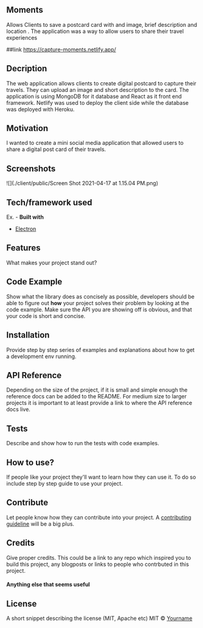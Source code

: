 ## Moments
Allows Clients to save a postcard card with and image, brief description and location . The application was a way to allow users to share their travel experiences

##link 
https://capture-moments.netlify.app/

## Decription
The web application allows clients to create digital postcard to capture their travels. They can upload an image and short description to the card. The application is using MongoDB for it database and React as it front end framework. Netlify was used to deploy the client side while the database was deployed with Heroku. 

## Motivation
I wanted to create a mini social media application that allowed users to share a digital post card of their travels. 

## Screenshots
![](./client/public/Screen Shot 2021-04-17 at 1.15.04 PM.png)

## Tech/framework used
Ex. -
<b>Built with</b>
- [Electron](https://electron.atom.io)

## Features
What makes your project stand out?

## Code Example
Show what the library does as concisely as possible, developers should be able to figure out **how** your project solves their problem by looking at the code example. Make sure the API you are showing off is obvious, and that your code is short and concise.

## Installation
Provide step by step series of examples and explanations about how to get a development env running.

## API Reference
Depending on the size of the project, if it is small and simple enough the reference docs can be added to the README. For medium size to larger projects it is important to at least provide a link to where the API reference docs live.

## Tests
Describe and show how to run the tests with code examples.

## How to use?
If people like your project they'll want to learn how they can use it. To do so include step by step guide to use your project.

## Contribute
Let people know how they can contribute into your project. A [contributing guideline](https://github.com/zulip/zulip-electron/blob/master/CONTRIBUTING.md) will be a big plus.

## Credits
Give proper credits. This could be a link to any repo which inspired you to build this project, any blogposts or links to people who contrbuted in this project. 

#### Anything else that seems useful
## License
A short snippet describing the license (MIT, Apache etc)
MIT © [Yourname]()

